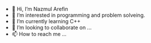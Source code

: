 - 👋 Hi, I’m Nazmul Arefin
- 👀 I’m interested in programming and problem solveing.
- 🌱 I’m currently learning C++
- 💞️ I’m looking to collaborate on ...
- 📫 How to reach me ...

<!---
arefin25/arefin25 is a ✨ special ✨ repository because its `README.md` (this file) appears on your GitHub profile.
You can click the Preview link to take a look at your changes.
--->
